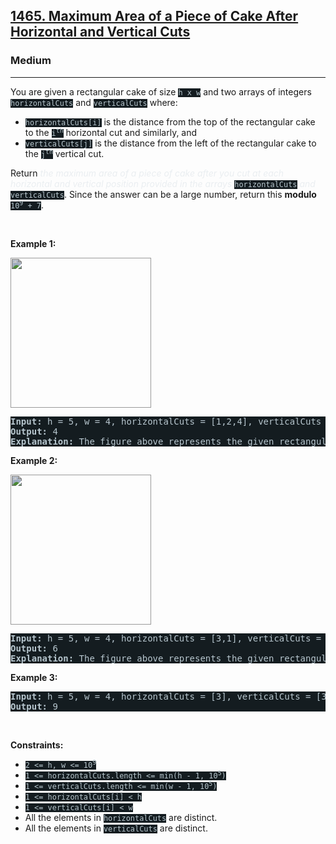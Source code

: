 <h2><a href="https://leetcode.com/problems/maximum-area-of-a-piece-of-cake-after-horizontal-and-vertical-cuts/">1465. Maximum Area of a Piece of Cake After Horizontal and Vertical Cuts</a></h2><h3>Medium</h3><hr><div><p>You are given a rectangular cake of size <code style="background-color: rgb(20, 28, 32) !important; color: rgb(183, 198, 205) !important;">h x w</code> and two arrays of integers <code style="background-color: rgb(20, 28, 32) !important; color: rgb(183, 198, 205) !important;">horizontalCuts</code> and <code style="background-color: rgb(20, 28, 32) !important; color: rgb(183, 198, 205) !important;">verticalCuts</code> where:</p>

<ul>
	<li><code style="background-color: rgb(20, 28, 32) !important; color: rgb(183, 198, 205) !important;">horizontalCuts[i]</code> is the distance from the top of the rectangular cake to the <code style="background-color: rgb(20, 28, 32) !important; color: rgb(183, 198, 205) !important;">i<sup>th</sup></code> horizontal cut and similarly, and</li>
	<li><code style="background-color: rgb(20, 28, 32) !important; color: rgb(183, 198, 205) !important;">verticalCuts[j]</code> is the distance from the left of the rectangular cake to the <code style="background-color: rgb(20, 28, 32) !important; color: rgb(183, 198, 205) !important;">j<sup>th</sup></code> vertical cut.</li>
</ul>

<p>Return <em style="color: rgb(234, 238, 241) !important;">the maximum area of a piece of cake after you cut at each horizontal and vertical position provided in the arrays</em> <code style="background-color: rgb(20, 28, 32) !important; color: rgb(183, 198, 205) !important;">horizontalCuts</code> <em style="color: rgb(234, 238, 241) !important;">and</em> <code style="background-color: rgb(20, 28, 32) !important; color: rgb(183, 198, 205) !important;">verticalCuts</code>. Since the answer can be a large number, return this <strong>modulo</strong> <code style="background-color: rgb(20, 28, 32) !important; color: rgb(183, 198, 205) !important;">10<sup>9</sup> + 7</code>.</p>

<p>&nbsp;</p>
<p><strong>Example 1:</strong></p>
<img alt="" src="https://assets.leetcode.com/uploads/2020/05/14/leetcode_max_area_2.png" style="width: 225px; height: 240px; filter: saturate(0.9) brightness(0.8); color: rgb(194, 207, 214) !important;">
<pre style="background-color: rgb(20, 28, 32) !important; color: rgb(183, 198, 206) !important;"><strong>Input:</strong> h = 5, w = 4, horizontalCuts = [1,2,4], verticalCuts = [1,3]
<strong>Output:</strong> 4 
<strong>Explanation:</strong> The figure above represents the given rectangular cake. Red lines are the horizontal and vertical cuts. After you cut the cake, the green piece of cake has the maximum area.
</pre>

<p><strong>Example 2:</strong></p>
<img alt="" src="https://assets.leetcode.com/uploads/2020/05/14/leetcode_max_area_3.png" style="width: 225px; height: 240px; filter: saturate(0.9) brightness(0.8);">
<pre style="background-color: rgb(20, 28, 32) !important; color: rgb(183, 198, 206) !important;"><strong>Input:</strong> h = 5, w = 4, horizontalCuts = [3,1], verticalCuts = [1]
<strong>Output:</strong> 6
<strong>Explanation:</strong> The figure above represents the given rectangular cake. Red lines are the horizontal and vertical cuts. After you cut the cake, the green and yellow pieces of cake have the maximum area.
</pre>

<p><strong>Example 3:</strong></p>

<pre style="background-color: rgb(20, 28, 32) !important; color: rgb(183, 198, 206) !important;"><strong>Input:</strong> h = 5, w = 4, horizontalCuts = [3], verticalCuts = [3]
<strong>Output:</strong> 9
</pre>

<p>&nbsp;</p>
<p><strong>Constraints:</strong></p>

<ul>
	<li><code style="background-color: rgb(20, 28, 32) !important; color: rgb(183, 198, 205) !important;">2 &lt;= h, w &lt;= 10<sup>9</sup></code></li>
	<li><code style="background-color: rgb(20, 28, 32) !important; color: rgb(183, 198, 205) !important;">1 &lt;= horizontalCuts.length &lt;= min(h - 1, 10<sup>5</sup>)</code></li>
	<li><code style="background-color: rgb(20, 28, 32) !important; color: rgb(183, 198, 205) !important;">1 &lt;= verticalCuts.length &lt;= min(w - 1, 10<sup>5</sup>)</code></li>
	<li><code style="background-color: rgb(20, 28, 32) !important; color: rgb(183, 198, 205) !important;">1 &lt;= horizontalCuts[i] &lt; h</code></li>
	<li><code style="background-color: rgb(20, 28, 32) !important; color: rgb(183, 198, 205) !important;">1 &lt;= verticalCuts[i] &lt; w</code></li>
	<li>All the elements in <code style="background-color: rgb(20, 28, 32) !important; color: rgb(183, 198, 205) !important;">horizontalCuts</code> are distinct.</li>
	<li>All the elements in <code style="background-color: rgb(20, 28, 32) !important; color: rgb(183, 198, 205) !important;">verticalCuts</code> are distinct.</li>
</ul>
</div>